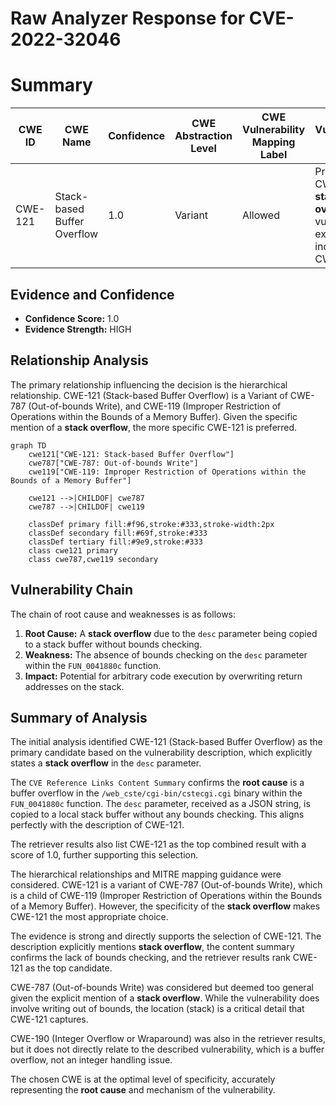 # Raw Analyzer Response for CVE-2022-32046

# Summary
| CWE ID | CWE Name | Confidence | CWE Abstraction Level | CWE Vulnerability Mapping Label | CWE-Vulnerability Mapping Notes |
|---|---|---|---|---|---|
| CWE-121 | Stack-based Buffer Overflow | 1.0 | Variant | Allowed | Primary CWE. The **stack overflow** vulnerability explicitly indicates this CWE. |

## Evidence and Confidence

*   **Confidence Score:** 1.0
*   **Evidence Strength:** HIGH

## Relationship Analysis
The primary relationship influencing the decision is the hierarchical relationship. CWE-121 (Stack-based Buffer Overflow) is a Variant of CWE-787 (Out-of-bounds Write), and CWE-119 (Improper Restriction of Operations within the Bounds of a Memory Buffer). Given the specific mention of a **stack overflow**, the more specific CWE-121 is preferred.

```mermaid
graph TD
    cwe121["CWE-121: Stack-based Buffer Overflow"]
    cwe787["CWE-787: Out-of-bounds Write"]
    cwe119["CWE-119: Improper Restriction of Operations within the Bounds of a Memory Buffer"]
    
    cwe121 -->|CHILDOF| cwe787
    cwe787 -->|CHILDOF| cwe119
    
    classDef primary fill:#f96,stroke:#333,stroke-width:2px
    classDef secondary fill:#69f,stroke:#333
    classDef tertiary fill:#9e9,stroke:#333
    class cwe121 primary
    class cwe787,cwe119 secondary
```

## Vulnerability Chain
The chain of root cause and weaknesses is as follows:
1.  **Root Cause:** A **stack overflow** due to the `desc` parameter being copied to a stack buffer without bounds checking.
2.  **Weakness:** The absence of bounds checking on the `desc` parameter within the `FUN_0041880c` function.
3.  **Impact:** Potential for arbitrary code execution by overwriting return addresses on the stack.

## Summary of Analysis
The initial analysis identified CWE-121 (Stack-based Buffer Overflow) as the primary candidate based on the vulnerability description, which explicitly states a **stack overflow** in the `desc` parameter.

The `CVE Reference Links Content Summary` confirms the **root cause** is a buffer overflow in the `/web_cste/cgi-bin/cstecgi.cgi` binary within the `FUN_0041880c` function. The `desc` parameter, received as a JSON string, is copied to a local stack buffer without any bounds checking. This aligns perfectly with the description of CWE-121.

The retriever results also list CWE-121 as the top combined result with a score of 1.0, further supporting this selection.

The hierarchical relationships and MITRE mapping guidance were considered. CWE-121 is a variant of CWE-787 (Out-of-bounds Write), which is a child of CWE-119 (Improper Restriction of Operations within the Bounds of a Memory Buffer). However, the specificity of the **stack overflow** makes CWE-121 the most appropriate choice.

The evidence is strong and directly supports the selection of CWE-121. The description explicitly mentions **stack overflow**, the content summary confirms the lack of bounds checking, and the retriever results rank CWE-121 as the top candidate.

CWE-787 (Out-of-bounds Write) was considered but deemed too general given the explicit mention of a **stack overflow**. While the vulnerability does involve writing out of bounds, the location (stack) is a critical detail that CWE-121 captures.

CWE-190 (Integer Overflow or Wraparound) was also in the retriever results, but it does not directly relate to the described vulnerability, which is a buffer overflow, not an integer handling issue.

The chosen CWE is at the optimal level of specificity, accurately representing the **root cause** and mechanism of the vulnerability.